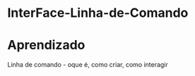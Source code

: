 # InterFace-Linha-de-Comando

<h1> Aprendizado </h1>
<p> Linha de comando - oque é, como criar, como interagir </p>
